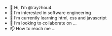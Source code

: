 - 👋 Hi, I’m @rayzhou4
- 👀 I’m interested in software engineering
- 🌱 I’m currently learning html, css and javascript
- 💞️ I’m looking to collaborate on ...
- 📫 How to reach me ...

<!---
rayzhou4/rayzhou4 is a ✨ special ✨ repository because its `README.md` (this file) appears on your GitHub profile.
You can click the Preview link to take a look at your changes.
--->
